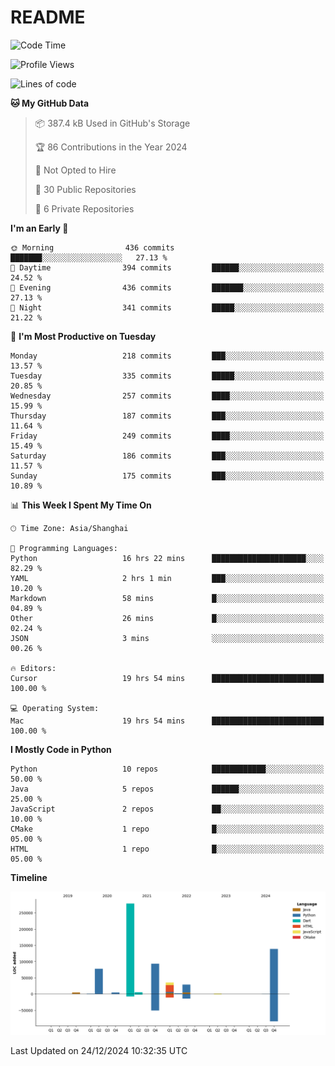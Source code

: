 # README

<!--START_SECTION:waka-->
![Code Time](http://img.shields.io/badge/Code%20Time-1%2C127%20hrs%2059%20mins-blue)

![Profile Views](http://img.shields.io/badge/Profile%20Views-0-blue)

![Lines of code](https://img.shields.io/badge/From%20Hello%20World%20I%27ve%20Written-669.8%20thousand%20lines%20of%20code-blue)

**🐱 My GitHub Data** 

> 📦 387.4 kB Used in GitHub's Storage 
 > 
> 🏆 86 Contributions in the Year 2024
 > 
> 🚫 Not Opted to Hire
 > 
> 📜 30 Public Repositories 
 > 
> 🔑 6 Private Repositories 
 > 
**I'm an Early 🐤** 

```text
🌞 Morning                436 commits         ███████░░░░░░░░░░░░░░░░░░   27.13 % 
🌆 Daytime                394 commits         ██████░░░░░░░░░░░░░░░░░░░   24.52 % 
🌃 Evening                436 commits         ███████░░░░░░░░░░░░░░░░░░   27.13 % 
🌙 Night                  341 commits         █████░░░░░░░░░░░░░░░░░░░░   21.22 % 
```
📅 **I'm Most Productive on Tuesday** 

```text
Monday                   218 commits         ███░░░░░░░░░░░░░░░░░░░░░░   13.57 % 
Tuesday                  335 commits         █████░░░░░░░░░░░░░░░░░░░░   20.85 % 
Wednesday                257 commits         ████░░░░░░░░░░░░░░░░░░░░░   15.99 % 
Thursday                 187 commits         ███░░░░░░░░░░░░░░░░░░░░░░   11.64 % 
Friday                   249 commits         ████░░░░░░░░░░░░░░░░░░░░░   15.49 % 
Saturday                 186 commits         ███░░░░░░░░░░░░░░░░░░░░░░   11.57 % 
Sunday                   175 commits         ███░░░░░░░░░░░░░░░░░░░░░░   10.89 % 
```


📊 **This Week I Spent My Time On** 

```text
🕑︎ Time Zone: Asia/Shanghai

💬 Programming Languages: 
Python                   16 hrs 22 mins      █████████████████████░░░░   82.29 % 
YAML                     2 hrs 1 min         ███░░░░░░░░░░░░░░░░░░░░░░   10.20 % 
Markdown                 58 mins             █░░░░░░░░░░░░░░░░░░░░░░░░   04.89 % 
Other                    26 mins             █░░░░░░░░░░░░░░░░░░░░░░░░   02.24 % 
JSON                     3 mins              ░░░░░░░░░░░░░░░░░░░░░░░░░   00.26 % 

🔥 Editors: 
Cursor                   19 hrs 54 mins      █████████████████████████   100.00 % 

💻 Operating System: 
Mac                      19 hrs 54 mins      █████████████████████████   100.00 % 
```

**I Mostly Code in Python** 

```text
Python                   10 repos            ████████████░░░░░░░░░░░░░   50.00 % 
Java                     5 repos             ██████░░░░░░░░░░░░░░░░░░░   25.00 % 
JavaScript               2 repos             ██░░░░░░░░░░░░░░░░░░░░░░░   10.00 % 
CMake                    1 repo              █░░░░░░░░░░░░░░░░░░░░░░░░   05.00 % 
HTML                     1 repo              █░░░░░░░░░░░░░░░░░░░░░░░░   05.00 % 
```



**Timeline**

![Lines of Code chart](https://raw.githubusercontent.com/XeonHis/XeonHis/main/assets/bar_graph.png)


 Last Updated on 24/12/2024 10:32:35 UTC
<!--END_SECTION:waka-->
